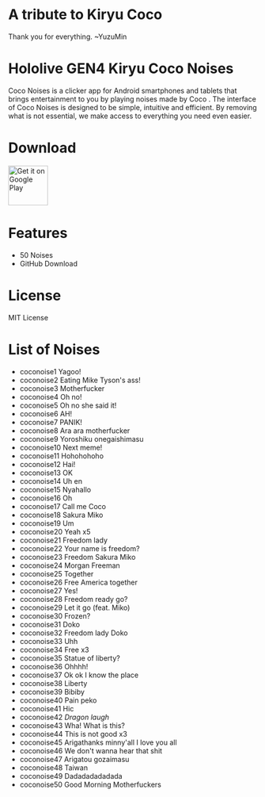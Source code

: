 # A tribute to Kiryu Coco
Thank you for everything. ~YuzuMin

# Hololive GEN4 Kiryu Coco Noises
Coco Noises is a clicker app for Android smartphones and tablets that brings entertainment to you by playing noises made by Coco .
The interface of Coco Noises is designed to be simple, intuitive and efficient. By removing what is not essential, we make access to everything you need even easier.

# Download
[<img src="https://play.google.com/intl/en_us/badges/images/generic/en_badge_web_generic.png"
alt="Get it on Google Play"
height="80">](https://play.google.com/store/apps/details?id=com.yuzumin.coconoises)

# Features
* 50 Noises
* GitHub Download

# License
MIT License

# List of Noises
* coconoise1  Yagoo!
* coconoise2  Eating Mike Tyson's ass! 
* coconoise3  Motherfucker
* coconoise4  Oh no!
* coconoise5  Oh no she said it! 
* coconoise6  AH!
* coconoise7  PANIK!
* coconoise8  Ara ara motherfucker
* coconoise9  Yoroshiku onegaishimasu
* coconoise10 Next meme!
* coconoise11 Hohohohoho
* coconoise12 Hai!
* coconoise13 OK
* coconoise14 Uh en
* coconoise15 Nyahallo
* coconoise16 Oh
* coconoise17 Call me Coco
* coconoise18 Sakura Miko
* coconoise19 Um
* coconoise20 Yeah x5
* coconoise21 Freedom lady
* coconoise22 Your name is freedom?
* coconoise23 Freedom Sakura Miko
* coconoise24 Morgan Freeman
* coconoise25 Together
* coconoise26 Free America together
* coconoise27 Yes!
* coconoise28 Freedom ready go?
* coconoise29 Let it go (feat. Miko)
* coconoise30 Frozen?
* coconoise31 Doko
* coconoise32 Freedom lady Doko
* coconoise33 Uhh
* coconoise34 Free x3
* coconoise35 Statue of liberty?
* coconoise36 Ohhhh!
* coconoise37 Ok ok I know the place
* coconoise38 Liberty
* coconoise39 Bibiby
* coconoise40 Pain peko
* coconoise41 Hic
* coconoise42 *Dragon laugh*
* coconoise43 Wha! What is this?
* coconoise44 This is not good x3
* coconoise45 Arigathanks minny'all I love you all
* coconoise46 We don't wanna hear that shit
* coconoise47 Arigatou gozaimasu
* coconoise48 Taiwan
* coconoise49 Dadadadadadada
* coconoise50 Good Morning Motherfuckers
